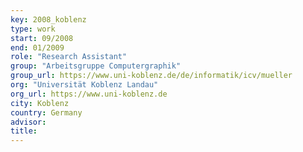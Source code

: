```yaml
---
key: 2008_koblenz
type: work
start: 09/2008
end: 01/2009
role: "Research Assistant"
group: "Arbeitsgruppe Computergraphik"
group_url: https://www.uni-koblenz.de/de/informatik/icv/mueller
org: "Universität Koblenz Landau"
org_url: https://www.uni-koblenz.de
city: Koblenz
country: Germany
advisor:
title:
---
```

